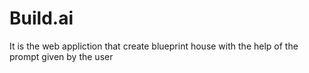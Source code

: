 # Build.ai
It is the web appliction that create blueprint house with the help of the prompt given by the user 
